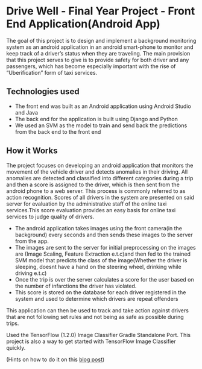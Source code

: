 # Drive Well - Final Year Project - Front End Application(Android App)

The goal of this project is to design and implement a background monitoring system as an android application in an android smart-phone to monitor and keep track of a driver’s status when they are traveling. The main provision that this project serves to give is to provide safety for both driver and any passengers, which has become especially important with the rise of “Uberification” form of taxi services.

## Technologies used
- The front end was built as an Android application using Android Studio and Java
- The back end for the application is built using Django and Python
- We used an SVM as the model to train and send back the predictions from the back end to the front end

## How it Works

The project focuses on developing an android application that monitors the movement of the vehicle driver and detects anomalies in their driving. All anomalies are detected and classified into different categories during a trip and then a score is assigned to the driver, which is then sent from the android phone to a web server. This process is commonly referred to as action recognition. Scores of all drivers in the system are presented on said server for evaluation by the administrative staff of the online taxi services.This score evaluation provides an easy basis for online taxi services to judge quality of drivers.

- The android application takes images using the front camera(in the background) every seconds and then sends these images to the server from the app.
- The images are sent to the server for initial preprocessing on the images are (Image Scaling, Feature Extraction e.t.c)and then fed to the trained SVM model that predicts the class of the image(Whether the driver is sleeping, doesnt have a hand on the steering wheel, drinking while driving e.t.c)
- Once the trip is over the server calculates a score for the user based on the number of infarctions the driver has violated.
- This score is stored on the database for each driver registered in the system and used to determine which drivers are repeat offenders

This application can then be used to track and take action against drivers that are not following set rules and not being as safe as possible during trips.

Used the TensorFlow (1.2.0) Image Classifier Gradle Standalone Port.
This project is also a way to get started with TensorFlow Image Classifier quickly.

(Hints on how to do it on this [blog post][blog-post])

[blog-post]: http://nilhcem.com/android/custom-tensorflow-classifier
